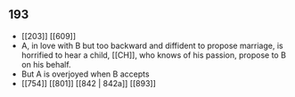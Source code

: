 ## 193
- [[203]] [[609]] 
- A, in love with B but too backward and diffident to propose marriage, is horrified to hear a child, [[CH]], who knows of his passion, propose to B on his behalf.
- But A is overjoyed when B accepts
- [[754]] [[801]] [[842 | 842a]] [[893]] 

